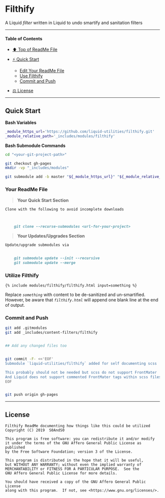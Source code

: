 # Filthify
[heading__title]:
  #filthify
  "&#x2B06; Top of ReadMe File"


A Liquid _filter_ written in Liquid to undo smartify and sanitation filters


------


#### Table of Contents


- [&#x2B06; Top of ReadMe File][heading__title]

- [&#9889; Quick Start][heading__quick_start]

  - [Edit Your ReadMe File][heading__your_readme_file]
  - [Use Filthify][use-filthify]
  - [Commit and Push][commit-and-push]

- [&#x2696; License][license]


------



## Quick Start
[heading__quick_start]:
  #quick-start
  "&#9889; Perhaps as easy as one, 2.0,..."


**Bash Variables**


```Bash
_module_https_url='https://github.com/liquid-utilities/filthify.git'
_module_relative_path='_includes/modules/filthify'
```


**Bash Submodule Commands**


```Bash
cd "<your-git-project-path>"

git checkout gh-pages
mkdir -vp "_includes/modules"

git submodule add -b master "${_module_https_url}" "${_module_relative_path}"
```


### Your ReadMe File
[heading__your_readme_file]:
  #your-readme-file
  "Suggested additions for your ReadMe.md file so everyone has a good time with submodules"


> **Your Quick Start Section**


```MarkDown
Clone with the following to avoid incomplete downloads



    git clone --recurse-submodules <url-for-your-project>
```


> **Your Updates/Upgrades Section**


```MarkDown
Update/upgrade submodules via


    git submodule update --init --recursive
    git submodule update --merge
```


### Utilize Filthify
[use-filthify]:
  #use-filthify
  "How to make use of this submodule within another project"


```Liquid
{% include modules/filthify/filthify.html input=something %}
```

Replace _`something`_ with content to be de-sanitized and un-smartified. However, be aware that _`filthify.html`_ will append one blank line at the end of output.


### Commit and Push
[commit-and-push]:
  #commit-and-push
  "It may be just this easy..."


```Bash
git add .gitmodules
git add _includes/content-filters/filthify


## Add any changed files too


git commit -F- <<'EOF'
Submodule `liquid-utilities/filthify` added for self documenting scss

This probably should not be needed but scss do not support FrontMater
And Liquid does not support commented FrontMater tags within scss files
EOF


git push origin gh-pages
```


___


## License
[license]:
  #license
  "&#x2696; Legal bits of Open Source software"


```
Filthify ReadMe documenting how things like this could be utilized
Copyright (C) 2019  S0AndS0

This program is free software: you can redistribute it and/or modify
it under the terms of the GNU Affero General Public License as published
by the Free Software Foundation; version 3 of the License.

This program is distributed in the hope that it will be useful,
but WITHOUT ANY WARRANTY; without even the implied warranty of
MERCHANTABILITY or FITNESS FOR A PARTICULAR PURPOSE.  See the
GNU Affero General Public License for more details.

You should have received a copy of the GNU Affero General Public License
along with this program.  If not, see <https://www.gnu.org/licenses/>.
```
